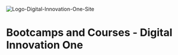 ![Logo-Digital-Innovation-One-Site](https://user-images.githubusercontent.com/75193747/140669693-46b7b981-a95f-45e1-8812-4e76fe23d711.jpg)

# Bootcamps and Courses - Digital Innovation One
